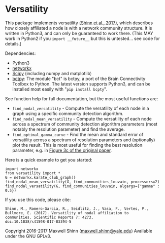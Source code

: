 # Versatility

This package implements versatility [(Shinn et al.,
2017)](https://www.nature.com/articles/s41598-017-03394-5), which
describes how closely affiliated a node is with a network community
structure.  It is written in Python3, and can only be guaranteed to
work there.  (This MAY work in Python2 if you `import __future__` but
this is untested... see code for details.)

Dependencies:

- Python3
- [networkx](https://networkx.github.io/)
- [Scipy](https://www.scipy.org/) (including numpy and matplotlib)
- [bctpy](https://github.com/aestrivex/bctpy): The module "bct" is
  bctpy, a port of the Brain Connectivity Toolbox to Python.  The
  latest version supports Python3, and can be installed most easily
  with "`pip install bcpty`".

See function help for full documentation, but the most useful
functions are:

- `find_nodal_versatility` - Compute the versatility of each node in a
  graph using a specific community detection algorithm.
- `find_nodal_mean_versatility` - Compute the versatility of each node
  across a spectrum of community detection algorithm parameters (most
  notably the resolution parameter) and find the average.
- `find_optimal_gamma_curve` - Find the mean and standard error of
  versatility across a spectrum of resolution parameters and
  (optionally) plot the result.  This is most useful for finding the
  best resolution parameter, e.g. in [Figure 3c of the original
  paper](https://www.nature.com/articles/s41598-017-03394-5/figures/3).

Here is a quick example to get you started:

    import networkx
    from versatility import *
    G = networkx.karate_club_graph()
    find_nodal_mean_versatility(G, find_communities_louvain, processors=2)
    find_nodal_versatility(G, find_communities_louvain, algargs={"gamma" : 0.5})

If you use this code, please cite:

    Shinn, M., Romero-Garcia, R., Seidlitz, J., Vasa, F., Vertes, P.,
    Bullmore, E. (2017). Versatility of nodal affiliation to
    communities. Scientific Reports 7: 4273.
    doi:10.1038/s41598-017-03394-5

Copyright 2016-2017 Maxwell Shinn (maxwell.shinn@yale.edu)
Available under the GNU GPLv3.
